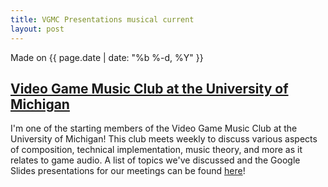 ```yaml
---
title: VGMC Presentations musical current
layout: post
---
```

Made on {{ page.date | date: "%b %-d, %Y" }}
## [Video Game Music Club at the University of Michigan ]({{page.url}})

I'm one of the starting members of the Video Game Music Club at the University of Michigan! This club meets weekly to discuss various aspects of composition, technical implementation, music theory, and more as it relates to game audio. A list of topics we've discussed and the Google Slides presentations for our meetings can be found [here](https://drive.google.com/drive/folders/1t2b7p8IR2xdU7_cBaSIov0nOPkppg2VA?usp=sharing)!